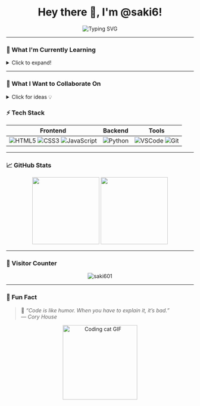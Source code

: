<h1 align="center">Hey there 👋, I'm @saki6!</h1>

<p align="center">
  <img src="https://readme-typing-svg.herokuapp.com?font=Fira+Code&size=22&pause=1000&color=F7971E&center=true&vCenter=true&width=440&lines=Web+Developer+in+progress...;Learning+Every+Single+Day!;Let's+build+something+cool+💻" alt="Typing SVG">
</p>

---

### 🌱 What I'm Currently Learning
<details>
  <summary>Click to expand!</summary>
  
  - 🖥️ HTML, CSS & JavaScript (the holy trinity 🌐)
  - ⚛️ React.js and component-based UIs
  - 🐍 Python and beginner machine learning
  - 🎨 UI/UX principles for cleaner interfaces
</details>

---

### 🤝 What I Want to Collaborate On
<details>
  <summary>Click for ideas 💡</summary>

  - 🔧 Open-source beginner-friendly web apps
  - 🎮 Browser-based games or creative projects
  - 💬 Discord bots, tools, or small SaaS ideas
  - 📦 Frontend UI component libraries
</details>


### ⚡ Tech Stack

| Frontend | Backend | Tools |
|----------|---------|-------|
| ![HTML5](https://img.shields.io/badge/-HTML5-E34F26?style=flat&logo=html5&logoColor=white) ![CSS3](https://img.shields.io/badge/-CSS3-1572B6?style=flat&logo=css3&logoColor=white) ![JavaScript](https://img.shields.io/badge/-JavaScript-F7DF1E?style=flat&logo=javascript&logoColor=black) | ![Python](https://img.shields.io/badge/-Python-3776AB?style=flat&logo=python&logoColor=white) | ![VSCode](https://img.shields.io/badge/-VSCode-007ACC?style=flat&logo=visual-studio-code&logoColor=white) ![Git](https://img.shields.io/badge/-Git-F05032?style=flat&logo=git&logoColor=white) |

---

### 📈 GitHub Stats

<p align="center">
  <img src="https://github-readme-stats.vercel.app/api?username=saki601&show_icons=true&theme=tokyonight&count_private=true" height="180" />
  <img src="https://github-readme-stats.vercel.app/api/top-langs/?username=saki601&layout=compact&theme=tokyonight" height="180" />
</p>

---

### 👀 Visitor Counter
<p align="center">
  <img src="https://komarev.com/ghpvc/?username=saki601&label=Profile+Views&color=blueviolet&style=flat" alt="saki601" />
</p>

---

### 🎉 Fun Fact

> 💬 *“Code is like humor. When you have to explain it, it’s bad.”*  
> — *Cory House*

<p align="center">
  <img src="https://media.giphy.com/media/qgQUggAC3Pfv687qPC/giphy.gif" width="200" alt="Coding cat GIF">
</p>
